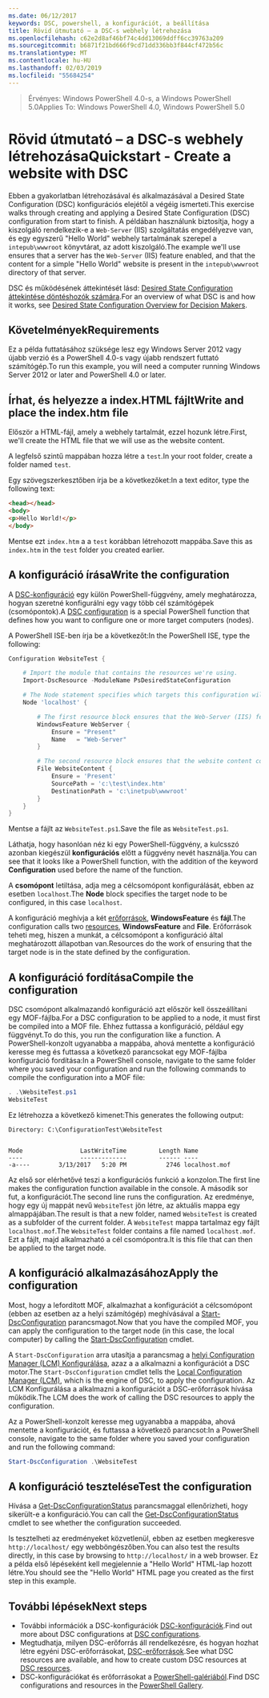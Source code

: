 ```yaml
---
ms.date: 06/12/2017
keywords: DSC, powershell, a konfigurációt, a beállítása
title: Rövid útmutató – a DSC-s webhely létrehozása
ms.openlocfilehash: c62e2d8af46bf74c4dd13069ddff6cc39763a209
ms.sourcegitcommit: b6871f21bd666f9cd71dd336bb3f844cf472b56c
ms.translationtype: MT
ms.contentlocale: hu-HU
ms.lasthandoff: 02/03/2019
ms.locfileid: "55684254"
---
```

> <span data-ttu-id="6fea5-103">Érvényes: Windows PowerShell 4.0-s, a Windows PowerShell 5.0</span><span class="sxs-lookup"><span data-stu-id="6fea5-103">Applies To: Windows PowerShell 4.0, Windows PowerShell 5.0</span></span>

# <a name="quickstart---create-a-website-with-dsc"></a><span data-ttu-id="6fea5-104">Rövid útmutató – a DSC-s webhely létrehozása</span><span class="sxs-lookup"><span data-stu-id="6fea5-104">Quickstart - Create a website with DSC</span></span>

<span data-ttu-id="6fea5-105">Ebben a gyakorlatban létrehozásával és alkalmazásával a Desired State Configuration (DSC) konfigurációs elejétől a végéig ismerteti.</span><span class="sxs-lookup"><span data-stu-id="6fea5-105">This exercise walks through creating and applying a Desired State Configuration (DSC) configuration from start to finish.</span></span>
<span data-ttu-id="6fea5-106">A példában használunk biztosítja, hogy a kiszolgáló rendelkezik-e a `Web-Server` (IIS) szolgáltatás engedélyezve van, és egy egyszerű "Hello World" webhely tartalmának szerepel a `intepub\wwwroot` könyvtárat, az adott kiszolgáló.</span><span class="sxs-lookup"><span data-stu-id="6fea5-106">The example we'll use ensures that a server has the `Web-Server` (IIS) feature enabled, and that the content for a simple "Hello World" website is present in the `intepub\wwwroot` directory of that server.</span></span>

<span data-ttu-id="6fea5-107">DSC és működésének áttekintését lásd: [Desired State Configuration áttekintése döntéshozók számára](../overview/decisionMaker.md).</span><span class="sxs-lookup"><span data-stu-id="6fea5-107">For an overview of what DSC is and how it works, see [Desired State Configuration Overview for Decision Makers](../overview/decisionMaker.md).</span></span>

## <a name="requirements"></a><span data-ttu-id="6fea5-108">Követelmények</span><span class="sxs-lookup"><span data-stu-id="6fea5-108">Requirements</span></span>

<span data-ttu-id="6fea5-109">Ez a példa futtatásához szüksége lesz egy Windows Server 2012 vagy újabb verzió és a PowerShell 4.0-s vagy újabb rendszert futtató számítógép.</span><span class="sxs-lookup"><span data-stu-id="6fea5-109">To run this example, you will need a computer running Windows Server 2012 or later and PowerShell 4.0 or later.</span></span>

## <a name="write-and-place-the-indexhtm-file"></a><span data-ttu-id="6fea5-110">Írhat, és helyezze a index.HTML fájlt</span><span class="sxs-lookup"><span data-stu-id="6fea5-110">Write and place the index.htm file</span></span>

<span data-ttu-id="6fea5-111">Először a HTML-fájl, amely a webhely tartalmát, ezzel hozunk létre.</span><span class="sxs-lookup"><span data-stu-id="6fea5-111">First, we'll create the HTML file that we will use as the website content.</span></span>

<span data-ttu-id="6fea5-112">A legfelső szintű mappában hozza létre a `test`.</span><span class="sxs-lookup"><span data-stu-id="6fea5-112">In your root folder, create a folder named `test`.</span></span>

<span data-ttu-id="6fea5-113">Egy szövegszerkesztőben írja be a következőket:</span><span class="sxs-lookup"><span data-stu-id="6fea5-113">In a text editor, type the following text:</span></span>

```html
<head></head>
<body>
<p>Hello World!</p>
</body>
```

<span data-ttu-id="6fea5-114">Mentse ezt `index.htm` a a `test` korábban létrehozott mappába.</span><span class="sxs-lookup"><span data-stu-id="6fea5-114">Save this as `index.htm` in the `test` folder you created earlier.</span></span>

## <a name="write-the-configuration"></a><span data-ttu-id="6fea5-115">A konfiguráció írása</span><span class="sxs-lookup"><span data-stu-id="6fea5-115">Write the configuration</span></span>

<span data-ttu-id="6fea5-116">A [DSC-konfiguráció](../configurations/configurations.md) egy külön PowerShell-függvény, amely meghatározza, hogyan szeretné konfigurálni egy vagy több cél számítógépek (csomópontok).</span><span class="sxs-lookup"><span data-stu-id="6fea5-116">A [DSC configuration](../configurations/configurations.md) is a special PowerShell function that defines how you want to configure one or more target computers (nodes).</span></span>

<span data-ttu-id="6fea5-117">A PowerShell ISE-ben írja be a következőt:</span><span class="sxs-lookup"><span data-stu-id="6fea5-117">In the PowerShell ISE, type the following:</span></span>

```powershell
Configuration WebsiteTest {

    # Import the module that contains the resources we're using.
    Import-DscResource -ModuleName PsDesiredStateConfiguration

    # The Node statement specifies which targets this configuration will be applied to.
    Node 'localhost' {

        # The first resource block ensures that the Web-Server (IIS) feature is enabled.
        WindowsFeature WebServer {
            Ensure = "Present"
            Name   = "Web-Server"
        }

        # The second resource block ensures that the website content copied to the website root folder.
        File WebsiteContent {
            Ensure = 'Present'
            SourcePath = 'c:\test\index.htm'
            DestinationPath = 'c:\inetpub\wwwroot'
        }
    }
}
```

<span data-ttu-id="6fea5-118">Mentse a fájlt az `WebsiteTest.ps1`.</span><span class="sxs-lookup"><span data-stu-id="6fea5-118">Save the file as `WebsiteTest.ps1`.</span></span>

<span data-ttu-id="6fea5-119">Láthatja, hogy hasonlóan néz ki egy PowerShell-függvény, a kulcsszó azonban kiegészül **konfigurációs** előtt a függvény nevét használja.</span><span class="sxs-lookup"><span data-stu-id="6fea5-119">You can see that it looks like a PowerShell function, with the addition of the keyword **Configuration** used before the name of the function.</span></span>

<span data-ttu-id="6fea5-120">A **csomópont** letiltása, adja meg a célcsomópont konfigurálását, ebben az esetben `localhost`.</span><span class="sxs-lookup"><span data-stu-id="6fea5-120">The **Node** block specifies the target node to be configured, in this case `localhost`.</span></span>

<span data-ttu-id="6fea5-121">A konfiguráció meghívja a két [erőforrások](../resources/resources.md), **WindowsFeature** és **fájl**.</span><span class="sxs-lookup"><span data-stu-id="6fea5-121">The configuration calls two [resources](../resources/resources.md), **WindowsFeature** and **File**.</span></span>
<span data-ttu-id="6fea5-122">Erőforrások teheti meg, hiszen a munkát, a célcsomópont a konfiguráció által meghatározott állapotban van.</span><span class="sxs-lookup"><span data-stu-id="6fea5-122">Resources do the work of ensuring that the target node is in the state defined by the configuration.</span></span>

## <a name="compile-the-configuration"></a><span data-ttu-id="6fea5-123">A konfiguráció fordítása</span><span class="sxs-lookup"><span data-stu-id="6fea5-123">Compile the configuration</span></span>

<span data-ttu-id="6fea5-124">DSC csomópont alkalmazandó konfiguráció azt először kell összeállítani egy MOF-fájlba.</span><span class="sxs-lookup"><span data-stu-id="6fea5-124">For a DSC configuration to be applied to a node, it must first be compiled into a MOF file.</span></span>
<span data-ttu-id="6fea5-125">Ehhez futtassa a konfiguráció, például egy függvényt.</span><span class="sxs-lookup"><span data-stu-id="6fea5-125">To do this, you run the configuration like a function.</span></span>
<span data-ttu-id="6fea5-126">A PowerShell-konzolt ugyanabba a mappába, ahová mentette a konfiguráció keresse meg és futtassa a következő parancsokat egy MOF-fájlba konfiguráció fordítása:</span><span class="sxs-lookup"><span data-stu-id="6fea5-126">In a PowerShell console, navigate to the same folder where you saved your configuration and run the following commands to compile the configuration into a MOF file:</span></span>

```powershell
. .\WebsiteTest.ps1
WebsiteTest
```

<span data-ttu-id="6fea5-127">Ez létrehozza a következő kimenet:</span><span class="sxs-lookup"><span data-stu-id="6fea5-127">This generates the following output:</span></span>

```
Directory: C:\ConfigurationTest\WebsiteTest


Mode                LastWriteTime         Length Name
----                -------------         ------ ----
-a----        3/13/2017   5:20 PM           2746 localhost.mof
```

<span data-ttu-id="6fea5-128">Az első sor elérhetővé teszi a konfigurációs funkció a konzolon.</span><span class="sxs-lookup"><span data-stu-id="6fea5-128">The first line makes the configuration function available in the console.</span></span>
<span data-ttu-id="6fea5-129">A második sor fut, a konfigurációt.</span><span class="sxs-lookup"><span data-stu-id="6fea5-129">The second line runs the configuration.</span></span>
<span data-ttu-id="6fea5-130">Az eredménye, hogy egy új mappát nevű `WebsiteTest` jön létre, az aktuális mappa egy almappájában.</span><span class="sxs-lookup"><span data-stu-id="6fea5-130">The result is that a new folder, named `WebsiteTest` is created as a subfolder of the current folder.</span></span>
<span data-ttu-id="6fea5-131">A `WebsiteTest` mappa tartalmaz egy fájlt `localhost.mof`.</span><span class="sxs-lookup"><span data-stu-id="6fea5-131">The `WebsiteTest` folder contains a file named `localhost.mof`.</span></span>
<span data-ttu-id="6fea5-132">Ezt a fájlt, majd alkalmazható a cél csomópontra.</span><span class="sxs-lookup"><span data-stu-id="6fea5-132">It is this file that can then be applied to the target node.</span></span>

## <a name="apply-the-configuration"></a><span data-ttu-id="6fea5-133">A konfiguráció alkalmazásához</span><span class="sxs-lookup"><span data-stu-id="6fea5-133">Apply the configuration</span></span>

<span data-ttu-id="6fea5-134">Most, hogy a lefordított MOF, alkalmazhat a konfigurációt a célcsomópont (ebben az esetben az a helyi számítógép) meghívásával a [Start-DscConfiguration](/powershell/module/psdesiredstateconfiguration/start-dscconfiguration) parancsmagot.</span><span class="sxs-lookup"><span data-stu-id="6fea5-134">Now that you have the compiled MOF, you can apply the configuration to the target node (in this case, the local computer) by calling the [Start-DscConfiguration](/powershell/module/psdesiredstateconfiguration/start-dscconfiguration) cmdlet.</span></span>

<span data-ttu-id="6fea5-135">A `Start-DscConfiguration` arra utasítja a parancsmag a [helyi Configuration Manager (LCM) Konfigurálása](../managing-nodes/metaConfig.md), azaz a a alkalmazni a konfigurációt a DSC motor.</span><span class="sxs-lookup"><span data-stu-id="6fea5-135">The `Start-DscConfiguration` cmdlet tells the [Local Configuration Manager (LCM)](../managing-nodes/metaConfig.md), which is the engine of DSC, to apply the configuration.</span></span>
<span data-ttu-id="6fea5-136">Az LCM Konfigurálása a alkalmazni a konfigurációt a DSC-erőforrások hívása működik.</span><span class="sxs-lookup"><span data-stu-id="6fea5-136">The LCM does the work of calling the DSC resources to apply the configuration.</span></span>

<span data-ttu-id="6fea5-137">Az a PowerShell-konzolt keresse meg ugyanabba a mappába, ahová mentette a konfigurációt, és futtassa a következő parancsot:</span><span class="sxs-lookup"><span data-stu-id="6fea5-137">In a PowerShell console, navigate to the same folder where you saved your configuration and run the following command:</span></span>

```powershell
Start-DscConfiguration .\WebsiteTest
```

## <a name="test-the-configuration"></a><span data-ttu-id="6fea5-138">A konfiguráció tesztelése</span><span class="sxs-lookup"><span data-stu-id="6fea5-138">Test the configuration</span></span>

<span data-ttu-id="6fea5-139">Hívása a [Get-DscConfigurationStatus](/powershell/module/psdesiredstateconfiguration/get-dscconfigurationstatus) parancsmaggal ellenőrizheti, hogy sikerült-e a konfiguráció.</span><span class="sxs-lookup"><span data-stu-id="6fea5-139">You can call the [Get-DscConfigurationStatus](/powershell/module/psdesiredstateconfiguration/get-dscconfigurationstatus) cmdlet to see whether the configuration succeeded.</span></span>

<span data-ttu-id="6fea5-140">Is tesztelheti az eredményeket közvetlenül, ebben az esetben megkeresve `http://localhost/` egy webböngészőben.</span><span class="sxs-lookup"><span data-stu-id="6fea5-140">You can also test the results directly, in this case by browsing to `http://localhost/` in a web browser.</span></span>
<span data-ttu-id="6fea5-141">Ez a példa első lépéseként kell megjelennie a "Hello World" HTML-lap hozott létre.</span><span class="sxs-lookup"><span data-stu-id="6fea5-141">You should see the "Hello World" HTML page you created as the first step in this example.</span></span>

## <a name="next-steps"></a><span data-ttu-id="6fea5-142">További lépések</span><span class="sxs-lookup"><span data-stu-id="6fea5-142">Next steps</span></span>

- <span data-ttu-id="6fea5-143">További információk a DSC-konfigurációk [DSC-konfigurációk](../configurations/configurations.md).</span><span class="sxs-lookup"><span data-stu-id="6fea5-143">Find out more about DSC configurations at [DSC configurations](../configurations/configurations.md).</span></span>
- <span data-ttu-id="6fea5-144">Megtudhatja, milyen DSC-erőforrás áll rendelkezésre, és hogyan hozhat létre egyéni DSC-erőforrásokat, [DSC-erőforrások](../resources/resources.md).</span><span class="sxs-lookup"><span data-stu-id="6fea5-144">See what DSC resources are available, and how to create custom DSC resources at [DSC resources](../resources/resources.md).</span></span>
- <span data-ttu-id="6fea5-145">DSC-konfigurációkat és erőforrásokat a [PowerShell-galériából](https://www.powershellgallery.com/).</span><span class="sxs-lookup"><span data-stu-id="6fea5-145">Find DSC configurations and resources in the [PowerShell Gallery](https://www.powershellgallery.com/).</span></span>
